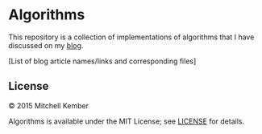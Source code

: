 # Algorithms

This repository is a collection of implementations of algorithms that I have discussed on my [blog][].

[List of blog article names/links and corresponding files]

[blog]: http://mitchellkember.com/blog/

## License

© 2015 Mitchell Kember

Algorithms is available under the MIT License; see [LICENSE](LICENSE.md) for details.
